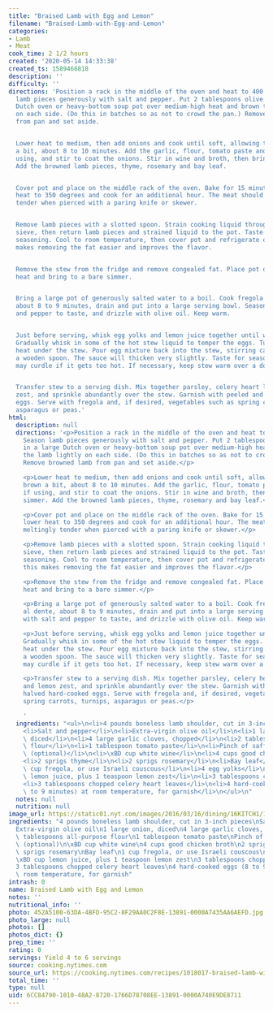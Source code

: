 ```yaml
---
title: "Braised Lamb with Egg and Lemon"
filename: "Braised-Lamb-with-Egg-and-Lemon"
categories:
- Lamb
- Meat
cook_time: 2 1/2 hours
created: '2020-05-14 14:33:38'
created_ts: 1589466818
description: ''
difficulty: ''
directions: 'Position a rack in the middle of the oven and heat to 400 degrees. Season
  lamb pieces generously with salt and pepper. Put 2 tablespoons olive oil in a large
  Dutch oven or heavy-bottom soup pot over medium-high heat and brown the lamb lightly
  on each side. (Do this in batches so as not to crowd the pan.) Remove browned lamb
  from pan and set aside.


  Lower heat to medium, then add onions and cook until soft, allowing them to brown
  a bit, about 8 to 10 minutes. Add the garlic, flour, tomato paste and saffron, if
  using, and stir to coat the onions. Stir in wine and broth, then bring to a simmer.
  Add the browned lamb pieces, thyme, rosemary and bay leaf.


  Cover pot and place on the middle rack of the oven. Bake for 15 minutes, then lower
  heat to 350 degrees and cook for an additional hour. The meat should be meltingly
  tender when pierced with a paring knife or skewer.


  Remove lamb pieces with a slotted spoon. Strain cooking liquid through a fine-mesh
  sieve, then return lamb pieces and strained liquid to the pot. Taste and adjust
  seasoning. Cool to room temperature, then cover pot and refrigerate overnight; this
  makes removing the fat easier and improves the flavor.


  Remove the stew from the fridge and remove congealed fat. Place pot over medium
  heat and bring to a bare simmer.


  Bring a large pot of generously salted water to a boil. Cook fregola until al dente,
  about 8 to 9 minutes, drain and put into a large serving bowl. Season with salt
  and pepper to taste, and drizzle with olive oil. Keep warm.


  Just before serving, whisk egg yolks and lemon juice together until well combined.
  Gradually whisk in some of the hot stew liquid to temper the eggs. Turn off the
  heat under the stew. Pour egg mixture back into the stew, stirring carefully with
  a wooden spoon. The sauce will thicken very slightly. Taste for seasoning. (Sauce
  may curdle if it gets too hot. If necessary, keep stew warm over a double boiler.)


  Transfer stew to a serving dish. Mix together parsley, celery heart leaves and lemon
  zest, and sprinkle abundantly over the stew. Garnish with peeled and halved hard-cooked
  eggs. Serve with fregola and, if desired, vegetables such as spring carrots, turnips,
  asparagus or peas.'
html:
  description: null
  directions: '<p>Position a rack in the middle of the oven and heat to 400 degrees.
    Season lamb pieces generously with salt and pepper. Put 2 tablespoons olive oil
    in a large Dutch oven or heavy-bottom soup pot over medium-high heat and brown
    the lamb lightly on each side. (Do this in batches so as not to crowd the pan.)
    Remove browned lamb from pan and set aside.</p>

    <p>Lower heat to medium, then add onions and cook until soft, allowing them to
    brown a bit, about 8 to 10 minutes. Add the garlic, flour, tomato paste and saffron,
    if using, and stir to coat the onions. Stir in wine and broth, then bring to a
    simmer. Add the browned lamb pieces, thyme, rosemary and bay leaf.</p>

    <p>Cover pot and place on the middle rack of the oven. Bake for 15 minutes, then
    lower heat to 350 degrees and cook for an additional hour. The meat should be
    meltingly tender when pierced with a paring knife or skewer.</p>

    <p>Remove lamb pieces with a slotted spoon. Strain cooking liquid through a fine-mesh
    sieve, then return lamb pieces and strained liquid to the pot. Taste and adjust
    seasoning. Cool to room temperature, then cover pot and refrigerate overnight;
    this makes removing the fat easier and improves the flavor.</p>

    <p>Remove the stew from the fridge and remove congealed fat. Place pot over medium
    heat and bring to a bare simmer.</p>

    <p>Bring a large pot of generously salted water to a boil. Cook fregola until
    al dente, about 8 to 9 minutes, drain and put into a large serving bowl. Season
    with salt and pepper to taste, and drizzle with olive oil. Keep warm.</p>

    <p>Just before serving, whisk egg yolks and lemon juice together until well combined.
    Gradually whisk in some of the hot stew liquid to temper the eggs. Turn off the
    heat under the stew. Pour egg mixture back into the stew, stirring carefully with
    a wooden spoon. The sauce will thicken very slightly. Taste for seasoning. (Sauce
    may curdle if it gets too hot. If necessary, keep stew warm over a double boiler.)</p>

    <p>Transfer stew to a serving dish. Mix together parsley, celery heart leaves
    and lemon zest, and sprinkle abundantly over the stew. Garnish with peeled and
    halved hard-cooked eggs. Serve with fregola and, if desired, vegetables such as
    spring carrots, turnips, asparagus or peas.</p>

    '
  ingredients: "<ul>\n<li>4 pounds boneless lamb shoulder, cut in 3-inch pieces</li>\n\
    <li>Salt and pepper</li>\n<li>Extra-virgin olive oil</li>\n<li>1 large onion,\
    \ diced</li>\n<li>4 large garlic cloves, chopped</li>\n<li>2 tablespoons all-purpose\
    \ flour</li>\n<li>1 tablespoon tomato paste</li>\n<li>Pinch of saffron, crumbled\
    \ (optional)</li>\n<li>\xBD cup white wine</li>\n<li>4 cups good chicken broth</li>\n\
    <li>2 sprigs thyme</li>\n<li>2 sprigs rosemary</li>\n<li>Bay leaf</li>\n<li>1\
    \ cup fregola, or use Israeli couscous</li>\n<li>4 egg yolks</li>\n<li>\xBD cup\
    \ lemon juice, plus 1 teaspoon lemon zest</li>\n<li>3 tablespoons chopped parsley</li>\n\
    <li>3 tablespoons chopped celery heart leaves</li>\n<li>4 hard-cooked eggs (8\
    \ to 9 minutes) at room temperature, for garnish</li>\n</ul>\n"
  notes: null
  nutrition: null
image_url: https://static01.nyt.com/images/2016/03/16/dining/16KITCH1/16KITCH1-articleLarge.jpg
ingredients: "4 pounds boneless lamb shoulder, cut in 3-inch pieces\nSalt and pepper\n\
  Extra-virgin olive oil\n1 large onion, diced\n4 large garlic cloves, chopped\n2\
  \ tablespoons all-purpose flour\n1 tablespoon tomato paste\nPinch of saffron, crumbled\
  \ (optional)\n\xBD cup white wine\n4 cups good chicken broth\n2 sprigs thyme\n2\
  \ sprigs rosemary\nBay leaf\n1 cup fregola, or use Israeli couscous\n4 egg yolks\n\
  \xBD cup lemon juice, plus 1 teaspoon lemon zest\n3 tablespoons chopped parsley\n\
  3 tablespoons chopped celery heart leaves\n4 hard-cooked eggs (8 to 9 minutes) at\
  \ room temperature, for garnish"
intrash: 0
name: Braised Lamb with Egg and Lemon
notes: ''
nutritional_info: ''
photo: 452A5100-63DA-4BFD-95C2-8F29AA0C2F8E-13891-0000A7435AA6AEFD.jpg
photo_large: null
photos: []
photos_dict: {}
prep_time: ''
rating: 0
servings: Yield 4 to 6 servings
source: cooking.nytimes.com
source_url: https://cooking.nytimes.com/recipes/1018017-braised-lamb-with-egg-and-lemon?action=click&module=Global%20Search%20Recipe%20Card&pgType=search&rank=25
total_time: ''
type: null
uid: 6CC84790-1010-48A2-8720-1766D78708EE-13891-0000A740E9DE8711
---
```

